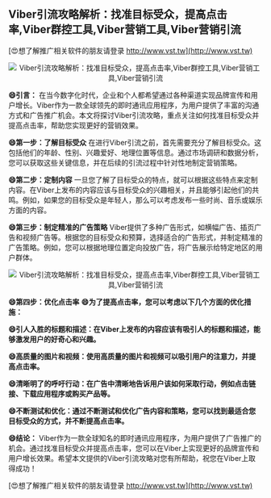 ## **Viber引流攻略解析：找准目标受众，提高点击率,Viber群控工具,Viber营销工具,Viber营销引流**

[😍想了解推广相关软件的朋友请登录 http://www.vst.tw](http://www.vst.tw)

 <center><img src="https://vst.tw/MP4/tuiguang/png/8.png" alt="Viber引流攻略解析：找准目标受众，提高点击率,Viber群控工具,Viber营销工具,Viber营销引流"></center>

**😄引言：**
在当今数字化时代，企业和个人都希望通过各种渠道实现品牌宣传和用户增长。Viber作为一款全球领先的即时通讯应用程序，为用户提供了丰富的沟通方式和广告推广机会。本文将探讨Viber引流攻略，重点关注如何找准目标受众并提高点击率，帮助您实现更好的营销效果。

**😄第一步：了解目标受众**
在进行Viber引流之前，首先需要充分了解目标受众。这包括他们的年龄、性别、兴趣爱好、地理位置等信息。通过市场调研和数据分析，您可以获取这些关键信息，并在后续的引流过程中针对性地制定营销策略。

**😄第二步：定制内容**
一旦您了解了目标受众的特点，就可以根据这些特点来定制内容。在Viber上发布的内容应该与目标受众的兴趣相关，并且能够引起他们的共鸣。例如，如果您的目标受众是年轻人，那么可以考虑发布一些时尚、音乐或娱乐方面的内容。

**😄第三步：制定精准的广告策略**
Viber提供了多种广告形式，如横幅广告、插页广告和视频广告等。根据您的目标受众和预算，选择适合的广告形式，并制定精准的广告策略。例如，您可以根据地理位置定向投放广告，将广告展示给特定地区的用户群体。

 <center><img src="https://vst.tw/MP4/tuiguang/png/2.png" alt="Viber引流攻略解析：找准目标受众，提高点击率,Viber群控工具,Viber营销工具,Viber营销引流"></center>

**😄第四步：优化点击率**
**😄为了提高点击率，您可以考虑以下几个方面的优化措施：**

**😄引人入胜的标题和描述：在Viber上发布的内容应该有吸引人的标题和描述，能够激发用户的好奇心和兴趣。**

**😄高质量的图片和视频：使用高质量的图片和视频可以吸引用户的注意力，并提高点击率。**

**😄清晰明了的呼吁行动：在广告中清晰地告诉用户该如何采取行动，例如点击链接、下载应用程序或购买产品等。**

**😄不断测试和优化：通过不断测试和优化广告内容和策略，您可以找到最适合您目标受众的方式，并不断提高点击率。**

**😄结论：**
Viber作为一款全球知名的即时通讯应用程序，为用户提供了广告推广的机会。通过找准目标受众并提高点击率，您可以在Viber上实现更好的品牌宣传和用户增长效果。希望本文提供的Viber引流攻略对您有所帮助，祝您在Viber上取得成功！

[😍想了解推广相关软件的朋友请登录 http://www.vst.tw](http://www.vst.tw)



